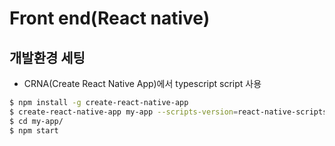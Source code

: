 # Front end(React native)

## 개발환경 세팅

- CRNA(Create React Native App)에서 typescript script 사용

```bash
$ npm install -g create-react-native-app
$ create-react-native-app my-app --scripts-version=react-native-scripts-ts
$ cd my-app/
$ npm start
```
